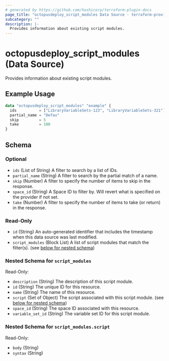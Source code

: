 ```yaml
---
# generated by https://github.com/hashicorp/terraform-plugin-docs
page_title: "octopusdeploy_script_modules Data Source - terraform-provider-octopusdeploy"
subcategory: ""
description: |-
  Provides information about existing script modules.
---
```


# octopusdeploy_script_modules (Data Source)

Provides information about existing script modules.

## Example Usage

```terraform
data "octopusdeploy_script_modules" "example" {
  ids          = ["LibraryVariableSets-123", "LibraryVariableSets-321"]
  partial_name = "Defau"
  skip         = 5
  take         = 100
}
```

<!-- schema generated by tfplugindocs -->
## Schema

### Optional

- `ids` (List of String) A filter to search by a list of IDs.
- `partial_name` (String) A filter to search by the partial match of a name.
- `skip` (Number) A filter to specify the number of items to skip in the response.
- `space_id` (String) A Space ID to filter by. Will revert what is specified on the provider if not set.
- `take` (Number) A filter to specify the number of items to take (or return) in the response.

### Read-Only

- `id` (String) An auto-generated identifier that includes the timestamp when this data source was last modified.
- `script_modules` (Block List) A list of script modules that match the filter(s). (see [below for nested schema](#nestedblock--script_modules))

<a id="nestedblock--script_modules"></a>
### Nested Schema for `script_modules`

Read-Only:

- `description` (String) The description of this script module.
- `id` (String) The unique ID for this resource.
- `name` (String) The name of this resource.
- `script` (Set of Object) The script associated with this script module. (see [below for nested schema](#nestedatt--script_modules--script))
- `space_id` (String) The space ID associated with this resource.
- `variable_set_id` (String) The variable set ID for this script module.

<a id="nestedatt--script_modules--script"></a>
### Nested Schema for `script_modules.script`

Read-Only:

- `body` (String)
- `syntax` (String)
